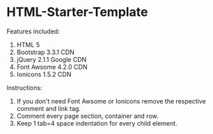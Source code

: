 HTML-Starter-Template
=====================

Features included:

1. HTML 5
2. Bootstrap 3.3.1 CDN
3. jQuery 2.1.1 Google CDN
4. Font Awsome 4.2.0 CDN
5. Ionicons 1.5.2 CDN

Instructions:

1. If you don't need Font Awsome or Ionicons remove the respective comment and link tag.
2. Comment every page section, container and row.
3. Keep 1 tab=4 space indentation for every child element.

